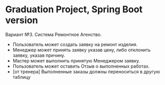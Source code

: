 # Graduation Project, Spring Boot version
Вариант №3. Система Ремонтное Агенство.
* Пользователь может создать заявку на ремонт изделия.
* Менеджер может принять заявку указав цену, либо отклонить заявку, указав причину.
* Мастер может выполнить принятую Менеджером заявку.
* Пользователь может оставить Отзыв о выполненных работах.
* [от тренера] Выполненные заказы должны переноситься в другую таблицу